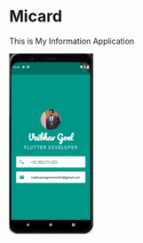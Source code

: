# Micard

This is My Information Application

<img src="https://raw.githubusercontent.com/GoelVaibhav009/mi_card/master/images/MiCard.png" width="30%">&nbsp;&nbsp;&nbsp;